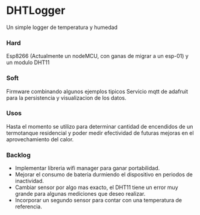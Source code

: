 # DHTLogger

Un simple logger de temperatura y humedad

### Hard
Esp8266 (Actualmente un nodeMCU, con ganas de migrar a un esp-01) y un modulo DHT11

### Soft
Firmware combinando algunos ejemplos tipicos
Servicio mqtt de adafruit para la persistencia y visualizacion de los datos.

### Usos
Hasta el momento se utilizo para determinar cantidad de encendidos de un termotanque residencial y poder medir efectividad de futuras mejoras en el aprovechamiento del calor.

### Backlog
* Implementar libreria wifi manager para ganar portabilidad.
* Mejorar el consumo de bateria durmiendo el dispositivo en periodos de inactividad.
* Cambiar sensor por algo mas exacto, el DHT11 tiene un error muy grande para algunas mediciones que deseo realizar.
* Incorporar un segundo sensor para contar con una temperatura de referencia.

